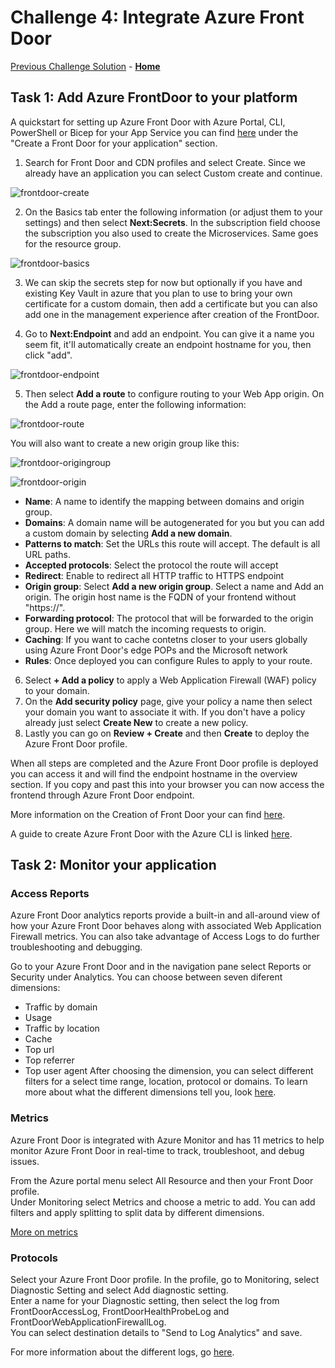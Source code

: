 # Challenge 4: Integrate Azure Front Door
[Previous Challenge Solution](03-GitHub-Actions-solution.md) - **[Home](../README.md)**

## Task 1: Add Azure FrontDoor to your platform

A quickstart for setting up Azure Front Door with Azure Portal, CLI, PowerShell or Bicep for your App Service you can find [here](https://learn.microsoft.com/en-us/azure/frontdoor/create-front-door-portal) under the "Create a Front Door for your application" section.

1. Search for Front Door and CDN profiles and select Create. Since we already have an application you can select Custom create and continue.

![frontdoor-create](../Images/frontdoor-create.png)

2. On the Basics tab enter the following information (or adjust them to your settings) and then select <b>Next:Secrets</b>. In the subscription field choose the subscription you also used to create the Microservices. Same goes for the resource group.

![frontdoor-basics](../Images/frontdoor-basics.png)

3. We can skip the secrets step for now but optionally if you have and existing Key Vault in azure that you plan to use to bring your own certificate for a custom domain, then add a certificate but you can also add one in the management experience after creation of the FrontDoor.

4. Go to <b>Next:Endpoint</b> and add an endpoint. You can give it a name you seem fit, it'll automatically create an endpoint hostname for you, then click "add".

![frontdoor-endpoint](../Images/frontdoor-endpoint.png)

5. Then select <b>Add a route</b> to configure routing to your Web App origin. On the Add a route page, enter the following information:

![frontdoor-route](../Images/frontdoor-route.png)

You will also want to create a new origin group like this:

![frontdoor-origingroup](../Images/frontdoor-origingroup.png)

![frontdoor-origin](../Images/frontdoor-origin.png)

* <b>Name</b>: A name to identify the mapping between domains and origin group.
* <b>Domains</b>: A domain name will be autogenerated for you but you can add a custom domain by selecting <b>Add a new domain</b>.
* <b>Patterns to match</b>: Set the URLs this route will accept. The default is all URL paths.
* <b>Accepted protocols</b>: Select the protocol the route will accept
* <b>Redirect</b>: Enable to redirect all HTTP traffic to HTTPS endpoint
* <b>Origin group</b>: Select <b>Add a new origin group</b>. Select a name and Add an origin. The origin host name is the FQDN of your frontend without "https://". 
* <b>Forwarding protocol</b>: The protocol that will be forwarded to the origin group. Here we will match the incoming requests to origin.
* <b>Caching</b>: If you want to cache contetns closer to your users globally using Azure Front Door's edge POPs and the Microsoft network
* <b>Rules</b>: Once deployed you can configure Rules to apply to your route.

6. Select <b>+ Add a policy</b> to apply a Web Application Firewall (WAF) policy to your domain. 
7. On the <b>Add security policy</b> page, give your policy a name then select your domain you want to associate it with. If you don't have a policy already just select <b>Create New</b> to create a new policy.
8. Lastly you can go on <b>Review + Create</b> and then <b>Create</b> to deploy the Azure Front Door profile.

When all steps are completed and the Azure Front Door profile is deployed you can access it and will find the endpoint hostname in the overview section. If you copy and past this into your browser you can now access the frontend through Azure Front Door endpoint.

More information on the Creation of Front Door your can find [here](https://learn.microsoft.com/en-us/azure/frontdoor/create-front-door-portal).

A guide to create Azure Front Door with the Azure CLI is linked [here](https://learn.microsoft.com/en-us/azure/frontdoor/create-front-door-cli).

## Task 2: Monitor your application

### Access Reports

Azure Front Door analytics reports provide a built-in and all-around view of how your Azure Front Door behaves along with associated Web Application Firewall metrics. You can also take advantage of Access Logs to do further troubleshooting and debugging.

Go to your Azure Front Door and in the navigation pane select Reports or Security under Analytics. You can choose between seven diferent dimensions:
* Traffic by domain
* Usage
* Traffic by location
* Cache
* Top url
* Top referrer
* Top user agent
After choosing the dimension, you can select different filters for a select time range, location, protocol or domains. 
To learn more about what the different dimensions tell you, look [here](https://learn.microsoft.com/en-us/azure/frontdoor/standard-premium/how-to-reports).

### Metrics
Azure Front Door is integrated with Azure Monitor and has 11 metrics to help monitor Azure Front Door in real-time to track, troubleshoot, and debug issues.

From the Azure portal menu select All Resource and then your Front Door profile. <br>
Under Monitoring select Metrics and choose a metric to add. You can add filters and apply splitting to split data by different dimensions.

[More on metrics](https://learn.microsoft.com/en-us/azure/frontdoor/standard-premium/how-to-monitor-metrics)

### Protocols

Select your Azure Front Door profile. In the profile, go to Monitoring, select Diagnostic Setting and select Add diagnostic setting. <br>
Enter a name for your Diagnostic setting, then select the log from FrontDoorAccessLog, FrontDoorHealthProbeLog and FrontDoorWebApplicationFirewallLog. <br>
You can select destination details to "Send to Log Analytics" and save. <br>

For more information about the different logs, go [here](https://learn.microsoft.com/en-us/azure/frontdoor/standard-premium/how-to-logs).
